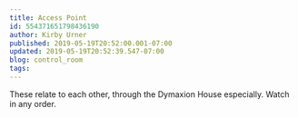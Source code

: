 ```yaml
---
title: Access Point
id: 554371651798436190
author: Kirby Urner
published: 2019-05-19T20:52:00.001-07:00
updated: 2019-05-19T20:52:39.547-07:00
blog: control_room
tags: 
---
```


These relate to each other, through the Dymaxion House especially.  Watch in any order.
